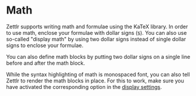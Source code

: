 # Math

Zettlr supports writing math and formulae using the KaTeX library. In order to use math, enclose your formulae with dollar signs (`$`). You can also use so-called "display math" by using two dollar signs instead of single dollar signs to enclose your formulae.

You can also define math blocks by putting two dollar signs on a single line before and after the math block.

While the syntax highlighting of math is monospaced font, you can also tell Zettlr to render the math blocks in place. For this to work, make sure you have activated the corresponding option in the [display settings](../settings.md#display).
